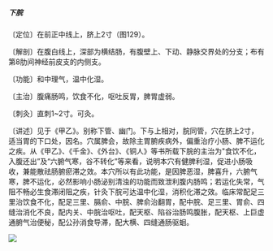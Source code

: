 ##### 下脘

〔定位〕在前正中线上，脐上2寸（图129）。

〔解剖〕在腹白线上，深部为横结肠，有腹壁上、下动、静脉交界处的分支；布有第8肋间神经前皮支的内侧支。

〔功能〕和中理气，温中化湿。

〔主治〕腹痛肠鸣，饮食不化，呕吐反胃，脾胃虚弱。

〔刺灸〕直刺1~2寸。可灸。

〔讲述〕见于《甲乙》。别称下管、幽门。下与上相对，脘同管，穴在脐上2寸，适当胃的下口处，因名。穴属脾会，故除主胃腑疾病外，偏重治疗小肠、脾不运化之疾。从《甲乙》、《千金》、《外台》、《铜人》等书所载下脘的主治为"食饮不化，入腹还出”及“六腑气寒，谷不转化”等来看，说明本穴有健脾利湿，促进小肠吸收，兼能散祛肠腑瘀滞之效。本穴所以有此功能，是因脾恶湿，脾喜升，六腑气寒，脾不运化，必然影响小肠泌别清浊的功能而致泄利腹内肠鸣；若运化失常，气阻不畅必生食滞闭阻之疾，针灸下脘可达温中化湿，消积化滞之效。临床常配足三里治饮食不化，配足三里、膈俞、中脘、脾俞治翻胃，配中脘、足三里、胃俞、四缝治消化不良，配内关、中脘治呕吐，配天枢、陷谷治肠鸣腹胀，配天枢、上巨虚通腑气治便秘，配公孙消食导滞，配大横、四缝通肠驱蛔。

![](./img/图129.jpg)
